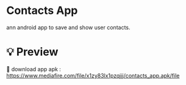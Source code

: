 # Contacts App

ann android app to save and show user contacts.
# 💡 Preview

📱 download app apk : https://www.mediafire.com/file/x1zy83lx1pzqjjj/contacts_app.apk/file



